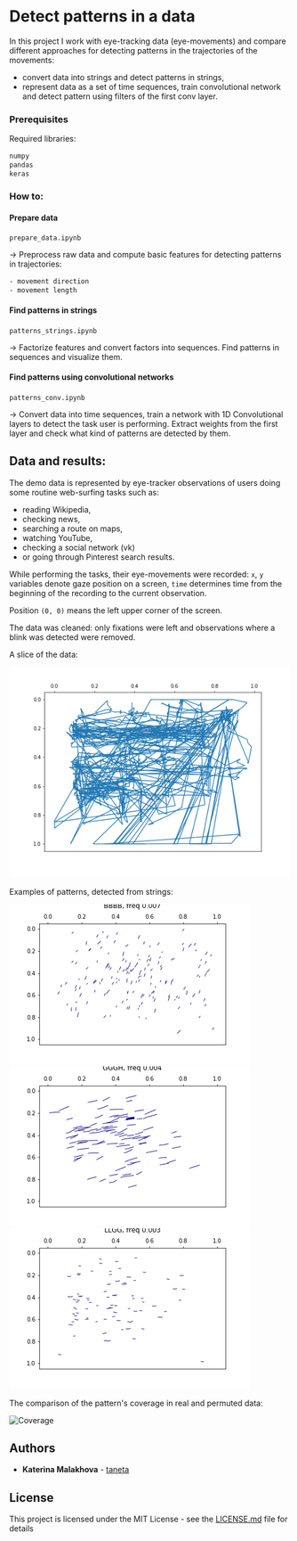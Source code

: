# Detect patterns in a data

In this project I work with eye-tracking data (eye-movements) and compare different approaches for detecting patterns in the trajectories of the movements: 

- convert data into strings and detect patterns in strings,
- represent data as a set of time sequences, train convolutional network and detect pattern using filters of the first conv layer.


### Prerequisites

Required libraries:

```
numpy
pandas
keras
```
### How to:

#### Prepare data

`prepare_data.ipynb`

&rarr; Preprocess raw data and compute basic features for detecting patterns in trajectories:

	- movement direction
	- movement length


#### Find patterns in strings

`patterns_strings.ipynb`

&rarr; Factorize features and convert factors into sequences. Find patterns in sequences and visualize them.


#### Find patterns using convolutional networks

`patterns_conv.ipynb`

&rarr; Convert data into time sequences, train a network with 1D Convolutional layers to detect the task user is performing. Extract weights from the first layer and check what kind of patterns are detected by them.


## Data and results:

The demo data is represented by eye-tracker observations of users doing some routine web-surfing tasks such as:
- reading Wikipedia,
- checking news,
- searching a route on maps,
- watching YouTube,
- checking a social network (vk)
- or going through Pinterest search results.

While performing the tasks, their eye-movements were recorded: `x`, `y` variables denote gaze position on a screen, `time` determines time from the beginning of the recording to the current observation.

Position `(0, 0)` means the left upper corner of the screen.

The data was cleaned: only fixations were left and observations where a blink was detected were removed.

A slice of the data: 

![Eye movements](imgs/et_data.png)

Examples of patterns, detected from strings:

![Pattern 1](imgs/pattern_0.png) ![Pattern 2](imgs/pattern_6.png) ![Pattern 3](imgs/pattern_13.png)

The comparison of the pattern's coverage in real and permuted data:

![Coverage]('imgs/compare_coverage.png')


## Authors

* **Katerina Malakhova** - [taneta](https://github.com/taneta)


## License

This project is licensed under the MIT License - see the [LICENSE.md](LICENSE.md) file for details